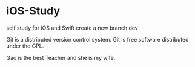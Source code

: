 # iOS-Study
self study for iOS and Swift
create a new branch dev

Git is a distributed version control system.
Git is free software distributed under the GPL.

Gao is the best Teacher and she is my wife.
